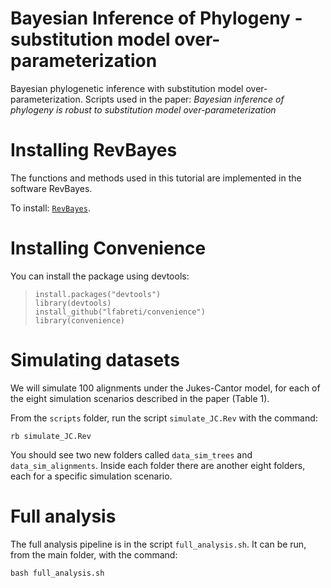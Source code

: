 # Bayesian Inference of Phylogeny - substitution model over-parameterization

Bayesian phylogenetic inference with substitution model over-parameterization.
Scripts used in the paper: *Bayesian inference of phylogeny is robust to substitution model over-parameterization*


Installing RevBayes
=================

The functions and methods used in this tutorial are implemented in the software RevBayes.

To install: [`RevBayes`](https://revbayes.github.io/).

Installing Convenience
=================

You can install the package using devtools:
  
  > `install.packages("devtools")` <br />
  > `library(devtools)` <br />
  > `install_github("lfabreti/convenience")` <br />
  > `library(convenience)` <br />

Simulating datasets
=================

We will simulate 100 alignments under the Jukes-Cantor model, for each of the eight simulation scenarios described in the paper (Table 1).

From the `scripts` folder, run the script `simulate_JC.Rev` with the command:

	rb simulate_JC.Rev

You should see two new folders called `data_sim_trees` and `data_sim_alignments`. Inside each folder there are another eight folders, each for a specific simulation scenario.

Full analysis
=================

The full analysis pipeline is in the script `full_analysis.sh`. It can be run, from the main folder, with the command:

	bash full_analysis.sh
